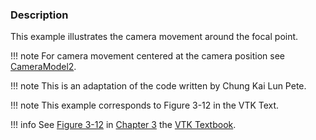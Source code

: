 ### Description

This example illustrates the camera movement around the focal point.

!!! note
    For camera movement centered at the camera position see [CameraModel2](../CameraModel2).

!!! note
    This is an adaptation of the code written by Chung Kai Lun Pete.

!!! note
    This example corresponds  to Figure 3-12 in the VTK Text.

!!! info
    See [Figure 3-12](../../../VTKBook/03Chapter3/#Figure%203-12) in [Chapter 3](../../../VTKBook/03Chapter3) the [VTK Textbook](../../../VTKBook/01Chapter1).
